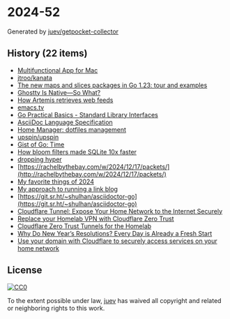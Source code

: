 # 2024-52

Generated by [juev/getpocket-collector](https://github.com/juev/getpocket-collector)

## History (22 items)

- [Multifunctional App for Mac](https://app1piece.com/)
- [jtroo/kanata](https://github.com/jtroo/kanata)
- [The new maps and slices packages in Go 1.23: tour and examples](https://dolthub.com/blog/2024-12-20-collection-functions-in-go-1-23/)
- [Ghostty Is Native—So What?](https://gpanders.com/blog/ghostty-is-native-so-what/)
- [How Artemis retrieves web feeds](https://jamesg.blog/2024/12/21/how-artemis-retrieves-web-feeds/)
- [emacs.tv](http://emacs.tv)
- [Go Practical Basics - Standard Library Interfaces](https://tomjowitt.com/posts/go-standard-library-interfaces/)
- [AsciiDoc Language Specification](https://batsov.com/articles/2024/02/22/asciidoc-language-specification/)
- [Home Manager: dotfiles management](https://gvolpe.com/blog/home-manager-dotfiles-management/)
- [upspin/upspin](https://github.com/upspin/upspin)
- [Gist of Go: Time](https://antonz.org/go-concurrency/time/)
- [How bloom filters made SQLite 10x faster](https://avi.im/blag/2024/sqlite-past-present-future/)
- [dropping hyper](https://daniel.haxx.se/blog/2024/12/21/dropping-hyper/)
- [https://rachelbythebay.com/w/2024/12/17/packets/](http://rachelbythebay.com/w/2024/12/17/packets/)
- [My favorite things of 2024](https://arne.me/blog/favorites-2024)
- [My approach to running a link blog](https://simonwillison.net/2024/Dec/22/link-blog/)
- [https://git.sr.ht/~shulhan/asciidoctor-go](https://git.sr.ht/~shulhan/asciidoctor-go)
- [Cloudflare Tunnel: Expose Your Home Network to the Internet Securely](https://theitbros.com/cloudflare-tunnel/)
- [Replace your Homelab VPN with Cloudflare Zero Trust](https://medium.com/@sirkirby/replace-your-homelab-vpn-with-cloudflare-zero-trust-8416a1d7045e)
- [Cloudflare Zero Trust Tunnels for the Homelab](https://tsmith.co/2023/cloudflare-zero-trust-tunnels-for-the-homelab/)
- [Why Do New Year’s Resolutions? Every Day is Already a Fresh Start](https://ellanew.com/ptpl/136-2024.52-no-new-year-resolutions-each-day-a-fresh-start)
- [Use your domain with Cloudflare to securely access services on your home network](https://chriskirby.net/use-your-domain-with-cloudflare-to-securely-access-services-on-your-home-network/)

## License

[![CC0](https://mirrors.creativecommons.org/presskit/buttons/88x31/svg/cc-zero.svg)](https://creativecommons.org/publicdomain/zero/1.0/)

To the extent possible under law, [juev](https://github.com/juev) has waived all copyright and related or neighboring rights to this work.
